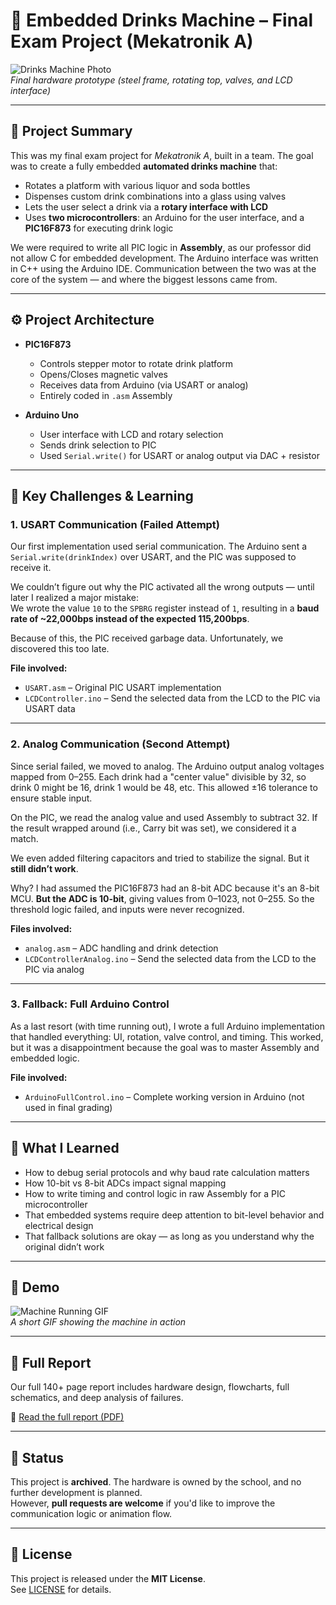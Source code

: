 # 🍹 Embedded Drinks Machine – Final Exam Project (Mekatronik A)

![Drinks Machine Photo](assets/DrinkMachine.jpg)  
*Final hardware prototype (steel frame, rotating top, valves, and LCD interface)*

---

## 🧠 Project Summary

This was my final exam project for *Mekatronik A*, built in a team. The goal was to create a fully embedded **automated drinks machine** that:

- Rotates a platform with various liquor and soda bottles
- Dispenses custom drink combinations into a glass using valves
- Lets the user select a drink via a **rotary interface with LCD**
- Uses **two microcontrollers**: an Arduino for the user interface, and a **PIC16F873** for executing drink logic

We were required to write all PIC logic in **Assembly**, as our professor did not allow C for embedded development. The Arduino interface was written in C++ using the Arduino IDE. Communication between the two was at the core of the system — and where the biggest lessons came from.

---

## ⚙️ Project Architecture

- **PIC16F873**
  - Controls stepper motor to rotate drink platform
  - Opens/Closes magnetic valves
  - Receives data from Arduino (via USART or analog)
  - Entirely coded in `.asm` Assembly

- **Arduino Uno**
  - User interface with LCD and rotary selection
  - Sends drink selection to PIC
  - Used `Serial.write()` for USART or analog output via DAC + resistor

---

## 🧩 Key Challenges & Learning

### 1. **USART Communication (Failed Attempt)**

Our first implementation used serial communication. The Arduino sent a `Serial.write(drinkIndex)` over USART, and the PIC was supposed to receive it.

We couldn’t figure out why the PIC activated all the wrong outputs — until later I realized a major mistake:  
We wrote the value `10` to the `SPBRG` register instead of `1`, resulting in a **baud rate of ~22,000bps instead of the expected 115,200bps**.

Because of this, the PIC received garbage data. Unfortunately, we discovered this too late.

**File involved:**  
- `USART.asm` – Original PIC USART implementation  
- `LCDController.ino` – Send the selected data from the LCD to the PIC via USART data

---

### 2. **Analog Communication (Second Attempt)**

Since serial failed, we moved to analog. The Arduino output analog voltages mapped from 0–255. Each drink had a "center value" divisible by 32, so drink 0 might be 16, drink 1 would be 48, etc. This allowed ±16 tolerance to ensure stable input.

On the PIC, we read the analog value and used Assembly to subtract 32. If the result wrapped around (i.e., Carry bit was set), we considered it a match.

We even added filtering capacitors and tried to stabilize the signal. But it **still didn’t work**.

Why? I had assumed the PIC16F873 had an 8-bit ADC because it's an 8-bit MCU. **But the ADC is 10-bit**, giving values from 0–1023, not 0–255. So the threshold logic failed, and inputs were never recognized.

**Files involved:**  
- `analog.asm` – ADC handling and drink detection  
- `LCDControllerAnalog.ino` – Send the selected data from the LCD to the PIC via analog

---

### 3. **Fallback: Full Arduino Control**

As a last resort (with time running out), I wrote a full Arduino implementation that handled everything: UI, rotation, valve control, and timing. This worked, but it was a disappointment because the goal was to master Assembly and embedded logic.

**File involved:**  
- `ArduinoFullControl.ino` – Complete working version in Arduino (not used in final grading)

---

## 🧪 What I Learned

- How to debug serial protocols and why baud rate calculation matters
- How 10-bit vs 8-bit ADCs impact signal mapping
- How to write timing and control logic in raw Assembly for a PIC microcontroller
- That embedded systems require deep attention to bit-level behavior and electrical design
- That fallback solutions are okay — as long as you understand why the original didn’t work

---

## 🧪 Demo

![Machine Running GIF](assets/Drinkmachine.gif)  
*A short GIF showing the machine in action*

---

## 📖 Full Report

Our full 140+ page report includes hardware design, flowcharts, full schematics, and deep analysis of failures.

📄 [Read the full report (PDF)](assets/MekatronikA)  

---

## 🛑 Status

This project is **archived**. The hardware is owned by the school, and no further development is planned.  
However, **pull requests are welcome** if you'd like to improve the communication logic or animation flow.

---

## 📜 License

This project is released under the **MIT License**.  
See [LICENSE](./LICENSE) for details.
